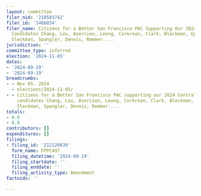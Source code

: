 ```yaml
---
layout: committee
filer_nid: '210583742'
filer_id: '1466834'
filer_name: Citizens for a Better San Francisco PAC Supporting Our 2024 Central Committee
  Candidates Chang, Lou, Asercion, Leong, Corkrean, Clark, Bleckman, Epstein, Wing,
  Sleckman, Spangler, Dennis, Remmer....
jurisdiction: ''
committee_type: inferred
election: '2024-11-05'
dates:
- '2024-09-19'
- '2024-09-19'
breadcrumbs:
- - Nov 05, 2024
  - elections/2024-11-05/
- - Citizens for a Better San Francisco PAC supporting our 2024 Central Committee
    candidates Chang, Lou, Asercion, Leong, Corkrean, Clark, Bleckman, Epstein, Wing,
    Sleckman, Spangler, Dennis, Remmer....
totals:
- 0.0
- 0.0
contributors: []
expenditures: []
filings:
- filing_id: '212120839'
  form_name: FPPC497
  filing_datetime: '2024-09-19'
  filing_startdate: ''
  filing_enddate: ''
  filing_activity_type: Amendment
factoids: ''

---
```


